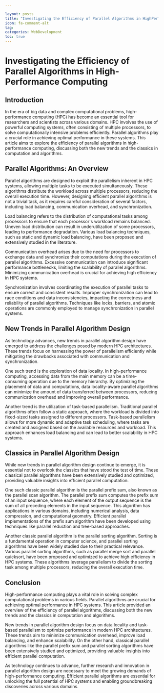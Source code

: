 ```yaml
---

layout: posts
title: "Investigating the Efficiency of Parallel Algorithms in HighPerformance Computing"
icon: fa-comment-alt
tag:      
categories: WebDevelopment
toc: true
---
```




# Investigating the Efficiency of Parallel Algorithms in High-Performance Computing

## Introduction

In the era of big data and complex computational problems, high-performance computing (HPC) has become an essential tool for researchers and scientists across various domains. HPC involves the use of powerful computing systems, often consisting of multiple processors, to solve computationally intensive problems efficiently. Parallel algorithms play a crucial role in achieving optimal performance in these systems. This article aims to explore the efficiency of parallel algorithms in high-performance computing, discussing both the new trends and the classics in computation and algorithms.

## Parallel Algorithms: An Overview

Parallel algorithms are designed to exploit the parallelism inherent in HPC systems, allowing multiple tasks to be executed simultaneously. These algorithms distribute the workload across multiple processors, reducing the overall execution time. However, designing efficient parallel algorithms is not a trivial task, as it requires careful consideration of several factors, including load balancing, communication overhead, and synchronization.

Load balancing refers to the distribution of computational tasks among processors to ensure that each processor's workload remains balanced. Uneven load distribution can result in underutilization of some processors, leading to performance degradation. Various load balancing techniques, such as static and dynamic load balancing, have been proposed and extensively studied in the literature.

Communication overhead arises due to the need for processors to exchange data and synchronize their computations during the execution of parallel algorithms. Excessive communication can introduce significant performance bottlenecks, limiting the scalability of parallel algorithms. Minimizing communication overhead is crucial for achieving high efficiency in HPC systems.

Synchronization involves coordinating the execution of parallel tasks to ensure correct and consistent results. Improper synchronization can lead to race conditions and data inconsistencies, impacting the correctness and reliability of parallel algorithms. Techniques like locks, barriers, and atomic operations are commonly employed to manage synchronization in parallel systems.

## New Trends in Parallel Algorithm Design

As technology advances, new trends in parallel algorithm design have emerged to address the challenges posed by modern HPC architectures. These trends focus on harnessing the power of parallelism efficiently while mitigating the drawbacks associated with communication and synchronization.

One such trend is the exploration of data locality. In high-performance computing, accessing data from the main memory can be a time-consuming operation due to the memory hierarchy. By optimizing the placement of data and computations, data locality-aware parallel algorithms can minimize the amount of data transferred between processors, reducing communication overhead and improving overall performance.

Another trend is the utilization of task-based parallelism. Traditional parallel algorithms often follow a static approach, where the workload is divided into fixed-sized tasks assigned to different processors. Task-based parallelism allows for more dynamic and adaptive task scheduling, where tasks are created and assigned based on the available resources and workload. This approach enhances load balancing and can lead to better scalability in HPC systems.

## Classics in Parallel Algorithm Design

While new trends in parallel algorithm design continue to emerge, it is essential not to overlook the classics that have stood the test of time. These classical parallel algorithms have been extensively studied and optimized, providing valuable insights into efficient parallel computation.

One such classic parallel algorithm is the parallel prefix sum, also known as the parallel scan algorithm. The parallel prefix sum computes the prefix sum of an input sequence, where each element of the output sequence is the sum of all preceding elements in the input sequence. This algorithm has applications in various domains, including numerical analysis, data compression, and computational geometry. Efficient parallel implementations of the prefix sum algorithm have been developed using techniques like parallel reduction and tree-based approaches.

Another classic parallel algorithm is the parallel sorting algorithm. Sorting is a fundamental operation in computer science, and parallel sorting algorithms have been widely studied due to their practical relevance. Various parallel sorting algorithms, such as parallel merge sort and parallel quicksort, have been proposed and optimized to achieve high efficiency in HPC systems. These algorithms leverage parallelism to divide the sorting task among multiple processors, reducing the overall execution time.

## Conclusion

High-performance computing plays a vital role in solving complex computational problems in various fields. Parallel algorithms are crucial for achieving optimal performance in HPC systems. This article provided an overview of the efficiency of parallel algorithms, discussing both the new trends and the classics in computation and algorithms.

New trends in parallel algorithm design focus on data locality and task-based parallelism to optimize performance in modern HPC architectures. These trends aim to minimize communication overhead, improve load balancing, and enhance scalability. On the other hand, classical parallel algorithms like the parallel prefix sum and parallel sorting algorithms have been extensively studied and optimized, providing valuable insights into efficient parallel computation.

As technology continues to advance, further research and innovation in parallel algorithm design are necessary to meet the growing demands of high-performance computing. Efficient parallel algorithms are essential for unlocking the full potential of HPC systems and enabling groundbreaking discoveries across various domains.